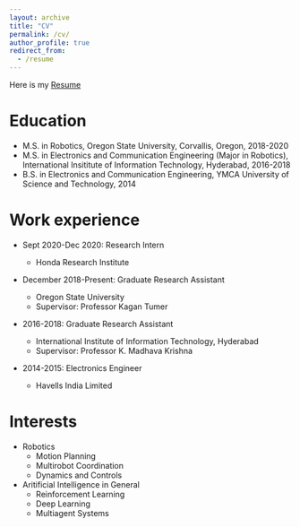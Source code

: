 ```yaml
---
layout: archive
title: "CV"
permalink: /cv/
author_profile: true
redirect_from:
  - /resume
---
```


Here is my [Resume](https://github.com/EnnaSachdeva/ennasachdeva_roboticist.github.io/blob/master/files/resume_Enna.pdf)<br>

Education
======
* M.S. in Robotics, Oregon State University, Corvallis, Oregon, 2018-2020
* M.S. in Electronics and Communication Engineering (Major in Robotics), International Insititute of Information Technology, Hyderabad, 2016-2018
* B.S. in Electronics and Communication Engineering, YMCA University of Science and Technology, 2014

Work experience
======


* Sept 2020-Dec 2020: Research Intern
  * Honda Research Institute
  

* December 2018-Present: Graduate Research Assistant
  * Oregon State University
  * Supervisor: Professor Kagan Tumer



* 2016-2018: Graduate Research Assistant
  * International Institute of Information Technology, Hyderabad
  * Supervisor: Professor K. Madhava Krishna 

* 2014-2015: Electronics Engineer
  * Havells India Limited
  
Interests
======
* Robotics
  * Motion Planning 
  * Multirobot Coordination
  * Dynamics and Controls
* Aritificial Intelligence in General
  * Reinforcement Learning 
  * Deep Learning
  * Multiagent Systems

